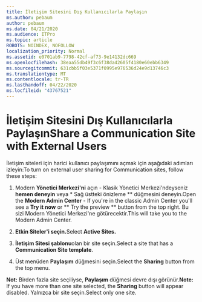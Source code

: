 ```yaml
---
title: İletişim Sitesini Dış Kullanıcılarla Paylaşın
ms.author: pebaum
author: pebaum
ms.date: 04/21/2020
ms.audience: ITPro
ms.topic: article
ROBOTS: NOINDEX, NOFOLLOW
localization_priority: Normal
ms.assetid: e0701ab9-7798-42cf-af73-9e14132dc669
ms.openlocfilehash: 38eaa55db49f3c6f38da42605f4180e60ebb6349
ms.sourcegitcommit: 631cbb5f03e5371f0995e976536d24e9d13746c3
ms.translationtype: MT
ms.contentlocale: tr-TR
ms.lasthandoff: 04/22/2020
ms.locfileid: "43767521"
---
```

# <a name="share-a-communication-site-with-external-users"></a><span data-ttu-id="b9681-102">İletişim Sitesini Dış Kullanıcılarla Paylaşın</span><span class="sxs-lookup"><span data-stu-id="b9681-102">Share a Communication Site with External Users</span></span>

<span data-ttu-id="b9681-103">İletişim siteleri için harici kullanıcı paylaşımını açmak için aşağıdaki adımları izleyin:</span><span class="sxs-lookup"><span data-stu-id="b9681-103">To turn on external user sharing for Communication sites, follow these steps:</span></span> 
  
1. <span data-ttu-id="b9681-104">Modern **Yönetici Merkezi'ni** açın - Klasik Yönetici Merkezi'ndeyseniz **hemen deneyin** veya \* Sağ üstteki önizleme \*\* düğmesini deneyin.</span><span class="sxs-lookup"><span data-stu-id="b9681-104">Open the **Modern Admin Center** - If you're in the classic Admin Center you'll see a **Try it now** or \*\* Try the preview \*\* button from the top right.</span></span> <span data-ttu-id="b9681-105">Bu sizi Modern Yönetici Merkezi'ne götürecektir.</span><span class="sxs-lookup"><span data-stu-id="b9681-105">This will take you to the Modern Admin Center.</span></span> 
  
2. <span data-ttu-id="b9681-106">**Etkin Siteler'i seçin.**</span><span class="sxs-lookup"><span data-stu-id="b9681-106">Select **Active Sites.**</span></span>
  
3. <span data-ttu-id="b9681-107">**İletişim Sitesi şablonu**olan bir site seçin.</span><span class="sxs-lookup"><span data-stu-id="b9681-107">Select a site that has a **Communication Site template**.</span></span> 
  
4. <span data-ttu-id="b9681-108">Üst menüden **Paylaşım** düğmesini seçin.</span><span class="sxs-lookup"><span data-stu-id="b9681-108">Select the **Sharing** button from the top menu.</span></span> 
  
 <span data-ttu-id="b9681-109">**Not:** Birden fazla site seçiliyse, **Paylaşım** düğmesi devre dışı görünür.</span><span class="sxs-lookup"><span data-stu-id="b9681-109">**Note:** If you have more than one site selected, the **Sharing** button will appear disabled.</span></span> <span data-ttu-id="b9681-110">Yalnızca bir site seçin.</span><span class="sxs-lookup"><span data-stu-id="b9681-110">Select only one site.</span></span> 
  

